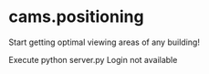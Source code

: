 # cams.positioning
Start getting optimal viewing areas of any building!

Execute python server.py
Login not available
